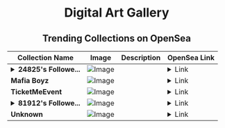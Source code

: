 <div align="center">

# Digital Art Gallery

## Trending Collections on OpenSea

| Collection Name                       | Image                                                                                     | Description                       | OpenSea Link                                                                                          |
|---------------------------------------|-------------------------------------------------------------------------------------------|-----------------------------------|--------------------------------------------------------------------------------------------------------|
| **<details><summary>24825's Followe...</summary>24825's Follower</details>** | ![Image](https://i.seadn.io/s/raw/files/19f9f090920392cc3650cbdf4361755b.png?w=500&auto=format?w=200&auto=format) |  | <details><summary>Link</summary>[24825's Follower](https://opensea.io/collection/24825-s-follower)</details> |
| **Mafia Boyz** | ![Image](https://i.seadn.io/s/raw/files/9da6185b8823425e86f5e43d5d42838e.png?w=500&auto=format?w=200&auto=format) |  | <details><summary>Link</summary>[Mafia Boyz](https://opensea.io/collection/mafia-boyz)</details> |
| **TicketMeEvent** | ![Image](https://i.seadn.io/s/raw/files/ad32a5f5687f209ddf7168d0e94293ee.png?w=500&auto=format?w=200&auto=format) |  | <details><summary>Link</summary>[TicketMeEvent](https://opensea.io/collection/ticketmeevent-798)</details> |
| **<details><summary>81912's Followe...</summary>81912's Follower</details>** | ![Image](https://i.seadn.io/s/raw/files/19f9f090920392cc3650cbdf4361755b.png?w=500&auto=format?w=200&auto=format) |  | <details><summary>Link</summary>[81912's Follower](https://opensea.io/collection/81912-s-follower)</details> |
| **Unknown** | ![Image](https://i.seadn.io/s/raw/files/1ca4bd2d47dd7e643775da38787b00b3.jpg?w=500&auto=format?w=200&auto=format) |  | <details><summary>Link</summary>[Unknown](https://opensea.io/collection/unknown-171885)</details> |

</div>